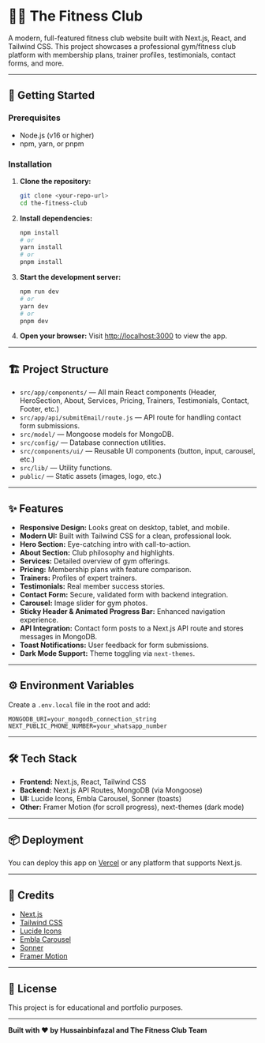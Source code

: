 # 🏋️‍♂️ The Fitness Club

A modern, full-featured fitness club website built with Next.js, React, and Tailwind CSS. This project showcases a professional gym/fitness club platform with membership plans, trainer profiles, testimonials, contact forms, and more.

---

## 🚀 Getting Started

### Prerequisites

- Node.js (v16 or higher)
- npm, yarn, or pnpm

### Installation

1. **Clone the repository:**
   ```bash
   git clone <your-repo-url>
   cd the-fitness-club
   ```

2. **Install dependencies:**
   ```bash
   npm install
   # or
   yarn install
   # or
   pnpm install
   ```

3. **Start the development server:**
   ```bash
   npm run dev
   # or
   yarn dev
   # or
   pnpm dev
   ```

4. **Open your browser:**
   Visit [http://localhost:3000](http://localhost:3000) to view the app.

---

## 🏗️ Project Structure

- `src/app/components/` — All main React components (Header, HeroSection, About, Services, Pricing, Trainers, Testimonials, Contact, Footer, etc.)
- `src/app/api/submitEmail/route.js` — API route for handling contact form submissions.
- `src/model/` — Mongoose models for MongoDB.
- `src/config/` — Database connection utilities.
- `src/components/ui/` — Reusable UI components (button, input, carousel, etc.)
- `src/lib/` — Utility functions.
- `public/` — Static assets (images, logo, etc.)

---

## ✨ Features

- **Responsive Design:** Looks great on desktop, tablet, and mobile.
- **Modern UI:** Built with Tailwind CSS for a clean, professional look.
- **Hero Section:** Eye-catching intro with call-to-action.
- **About Section:** Club philosophy and highlights.
- **Services:** Detailed overview of gym offerings.
- **Pricing:** Membership plans with feature comparison.
- **Trainers:** Profiles of expert trainers.
- **Testimonials:** Real member success stories.
- **Contact Form:** Secure, validated form with backend integration.
- **Carousel:** Image slider for gym photos.
- **Sticky Header & Animated Progress Bar:** Enhanced navigation experience.
- **API Integration:** Contact form posts to a Next.js API route and stores messages in MongoDB.
- **Toast Notifications:** User feedback for form submissions.
- **Dark Mode Support:** Theme toggling via `next-themes`.

---

## ⚙️ Environment Variables

Create a `.env.local` file in the root and add:

```
MONGODB_URI=your_mongodb_connection_string
NEXT_PUBLIC_PHONE_NUMBER=your_whatsapp_number
```

---

## 🛠️ Tech Stack

- **Frontend:** Next.js, React, Tailwind CSS
- **Backend:** Next.js API Routes, MongoDB (via Mongoose)
- **UI:** Lucide Icons, Embla Carousel, Sonner (toasts)
- **Other:** Framer Motion (for scroll progress), next-themes (dark mode)

---

## 📦 Deployment

You can deploy this app on [Vercel](https://vercel.com/) or any platform that supports Next.js.

---

## 🙏 Credits

- [Next.js](https://nextjs.org/)
- [Tailwind CSS](https://tailwindcss.com/)
- [Lucide Icons](https://lucide.dev/)
- [Embla Carousel](https://www.embla-carousel.com/)
- [Sonner](https://sonner.emilkowal.ski/)
- [Framer Motion](https://www.framer.com/motion/)

---

## 📄 License

This project is for educational and portfolio purposes.

---

**Built with ❤️ by Hussainbinfazal and The Fitness Club Team**